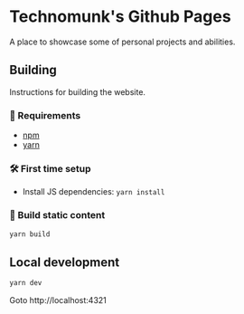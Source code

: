 # Technomunk's Github Pages

A place to showcase some of personal projects and abilities.

## Building

Instructions for building the website.

### 🔗 Requirements

- [npm](https://www.npmjs.com/)
- [yarn](https://yarnpkg.com/)
<!-- - [Rust](https://www.rust-lang.org/tools/install) -->
<!-- - [wasm-pack](https://rustwasm.github.io/wasm-pack/installer/) -->
<!-- - cargo-generate: `cargo install cargo-generate` -->

### 🛠 First time setup

<!-- - Initialize dependency submodules: `git submodule init` -->
<!-- - Update dependency submodules: `git submodule update` -->
<!-- - Build wasm dependencies: `git submodule foreach wasm-pack build` -->
- Install JS dependencies: `yarn install`
<!-- - Link p2ds assets folder: `ln -s submodules/p2ds/assets docs/assets` -->

### 📨 Build static content

```sh
yarn build
```

## Local development

```sh
yarn dev
```

Goto http://localhost:4321
